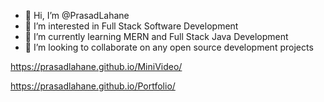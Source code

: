 - 👋 Hi, I’m @PrasadLahane
- 👀 I’m interested in Full Stack Software Development
- 🌱 I’m currently learning MERN and Full Stack Java Development
- 💞️ I’m looking to collaborate on any open source development projects

https://prasadlahane.github.io/MiniVideo/

https://prasadlahane.github.io/Portfolio/

<!---
PrasadLahane/PrasadLahane is a ✨ special ✨ repository because its `README.md` (this file) appears on your GitHub profile.
You can click the Preview link to take a look at your changes.
--->
